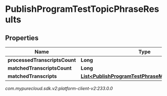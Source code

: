 # PublishProgramTestTopicPhraseResults


## Properties

| Name | Type | Description | Notes |
| ------------ | ------------- | ------------- | ------------- |
| **processedTranscriptsCount** | **Long** |  |  [optional] |
| **matchedTranscriptsCount** | **Long** |  |  [optional] |
| **matchedTranscripts** | [**List&lt;PublishProgramTestPhraseMatchedTranscript&gt;**](PublishProgramTestPhraseMatchedTranscript) |  |  [optional] |




_com.mypurecloud.sdk.v2:platform-client-v2:233.0.0_
